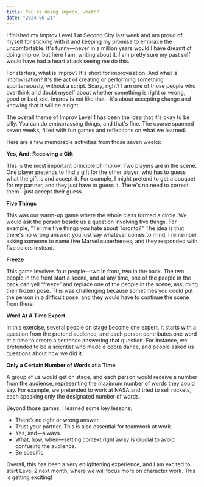 ```yaml
---
title: You're doing improv, what!?
date: "2024-06-21"
---
```


I finished my Improv Level 1 at Second City last week and am proud of myself for sticking with it and keeping my promise to embrace the uncomfortable. It's funny—never in a million years would I have dreamt of doing improv, but here I am, writing about it. I am pretty sure my past self would have had a heart attack seeing me do this.

For starters, what is improv? It's short for improvisation. And what is improvisation? It's the act of creating or performing something spontaneously, without a script. Scary, right? I am one of those people who overthink and doubt myself about whether something is right or wrong, good or bad, etc. Improv is not like that—it's about accepting change and knowing that it will be alright.

The overall theme of Improv Level 1 has been the idea that it's okay to be silly. You can do embarrassing things, and that's fine. The course spanned seven weeks, filled with fun games and reflections on what we learned.

Here are a few memorable activities from those seven weeks:

**Yes, And: Receiving a Gift**

This is the most important principle of improv. Two players are in the scene. One player pretends to find a gift for the other player, who has to guess what the gift is and accept it. For example, I might pretend to get a bouquet for my partner, and they just have to guess it. There's no need to correct them—just accept their guess.

**Five Things**

This was our warm-up game where the whole class formed a circle. We would ask the person beside us a question involving five things. For example, "Tell me five things you hate about Toronto?" The idea is that there's no wrong answer; you just say whatever comes to mind. I remember asking someone to name five Marvel superheroes, and they responded with five colors instead.

**Freeze**

This game involves four people—two in front, two in the back. The two people in the front start a scene, and at any time, one of the people in the back can yell “freeze” and replace one of the people in the scene, assuming their frozen pose. This was challenging because sometimes you could put the person in a difficult pose, and they would have to continue the scene from there.

**Word At A Time Expert**

In this exercise, several people on stage become one expert. It starts with a question from the pretend audience, and each person contributes one word at a time to create a sentence answering that question. For instance, we pretended to be a scientist who made a cobra dance, and people asked us questions about how we did it.

**Only a Certain Number of Words at a Time**

A group of us would get on stage, and each person would receive a number from the audience, representing the maximum number of words they could say. For example, we pretended to work at NASA and tried to sell rockets, each speaking only the designated number of words.

Beyond those games, I learned some key lessons:

- There’s no right or wrong answer.
- Trust your partner. This is also essential for teamwork at work.
- Yes, and—always.
- What, how, when—setting context right away is crucial to avoid confusing the audience.
- Be specific.

Overall, this has been a very enlightening experience, and I am excited to start Level 2 next month, where we will focus more on character work. This is getting exciting!

